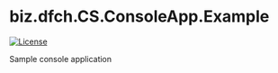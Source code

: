 # biz.dfch.CS.ConsoleApp.Example
[![License](https://img.shields.io/badge/license-Apache%20License%202.0-blue.svg)](https://github.com/dfensgmbh/biz.dfch.CS.ConsoleApp.Example/blob/master/LICENSE)

Sample console application
